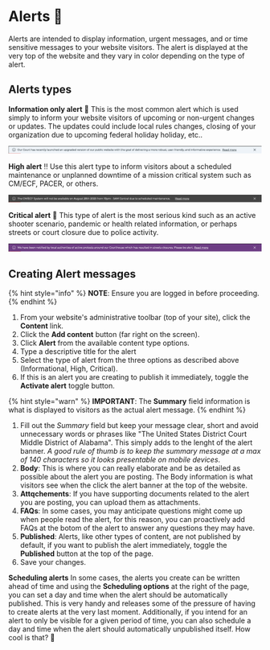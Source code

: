 # Alerts 🚨

Alerts are intended to display information, urgent messages, and or time sensitive messages to your website visitors. The alert is displayed at the very top of the website and they vary in color depending on the type of alert.

## Alerts types

**Information only alert** 🔔
This is the most common alert which is used simply to inform your website visitors of upcoming or non-urgent changes or updates. The updates could include local rules changes, closing of your organization due to upcoming federal holiday holiday, etc..

![Information only alert](../.gitbook/assets/alert.png)

**High alert** ‼️
Use this alert type to inform visitors about a scheduled maintenance or unplanned downtime of a mission critical system such as CM/ECF, PACER, or others.

![Scheduled alert](../.gitbook/assets/alert-high.png)

**Critical alert** 🚨
This type of alert is the most serious kind such as an active shooter scenario, pandemic or health related information, or perhaps streets or court closure due to police activity.

![Outage alert](../.gitbook/assets/alert-critical.png)

## Creating Alert messages

{% hint style="info" %}
**NOTE**: Ensure you are logged in before proceeding.
{% endhint %}

1. From your website's administrative toolbar (top of your site), click the **Content** link.
1. Click the **Add content** button (far right on the screen).
1. Click **Alert** from the available content type options.
1. Type a descriptive title for the alert
1. Select the type of alert from the three options as described above (Informational, High, Critical).
1. If this is an alert you are creating to publish it immediately, toggle the **Activate alert** toggle button.

{% hint style="warn" %}
**IMPORTANT**:
The **Summary** field information is what is displayed to visitors as the actual alert message.
{% endhint %}

1. Fill out the _Summary_ field but keep your message clear, short and avoid unnecessary words or phrases like "The United States District Court Middle District of Alabama". This simply adds to the lenght of the alert banner. _A good rule of thumb is to keep the summary message at a max of 140 characters so it looks presentable on mobile devices_.
1. **Body**: This is where you can really elaborate and be as detailed as possible about the alert you are posting. The Body information is what visitors see when the click the alert banner at the top of the website.
1. **Attqchements**: If you have supporting documents related to the alert you are posting, you can upload them as attachments.
1. **FAQs**: In some cases, you may anticipate questions might come up when people read the alert, for this reason, you can proactively add FAQs at the botom of the alert to answer any questions they may have.
1. **Published**: Alerts, like other types of content, are not published by default, if you want to publish the alert immediately, toggle the **Published** button at the top of the page.
1. Save your changes.

**Scheduling alerts**
In some cases, the alerts you create can be written ahead of time and using the **Scheduling options** at the right of the page, you can set a day and time when the alert should be automatically published. This is very handy and releases some of the pressure of having to create alerts at the very last moment.
Additionally, if you intend for an alert to only be visible for a given period of time, you can also schedule a day and time when the alert should automatically unpublished itself. How cool is that? 🙌
